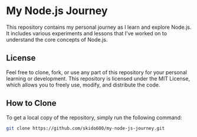 # My Node.js Journey

This repository contains my personal journey as I learn and explore Node.js. It includes various experiments and lessons that I’ve worked on to understand the core concepts of Node.js.

## License

Feel free to clone, fork, or use any part of this repository for your personal learning or development. This repository is licensed under the MIT License, which allows you to freely use, modify, and distribute the code.

## How to Clone

To get a local copy of the repository, simply run the following command:

```sh
git clone https://github.com/skido600/my-node-js-journey.git
